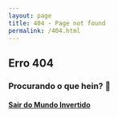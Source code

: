 ```yaml
---
layout: page
title: 404 - Page not found
permalink: /404.html
---
```


## Erro 404

### Procurando o que hein? 👀

#### [Sair do Mundo Invertido](https://renanslopes.github.io/)


